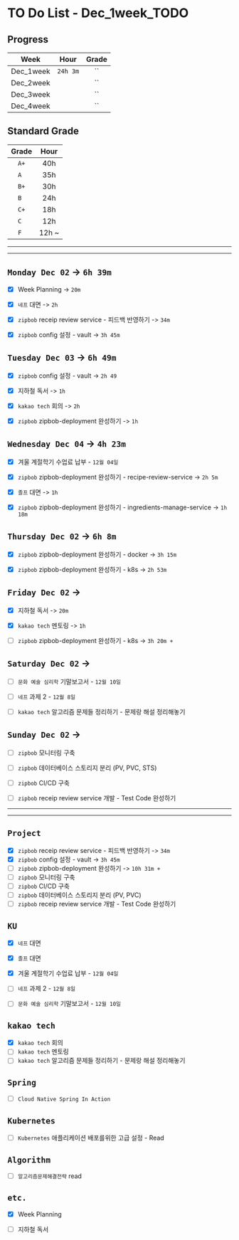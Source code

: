 # TO Do List - Dec_1week_TODO

## Progress
| Week | Hour | Grade |
|:---:|:---:|:---:|
|Dec_1week|`24h 3m`|``|
|Dec_2week||``|
|Dec_3week||``|
|Dec_4week||``|


## Standard Grade
| Grade | Hour |
|:---:|:---:|
|`A+`|40h|
|`A `|35h|
|`B+`|30h|
|`B `|24h|
|`C+`|18h|
|`C `|12h|
|`F `|12h ~|


---
---

## `Monday Dec 02` -> `6h 39m`
- [x] Week Planning -> `20m`
- [x] `네프` 대면 -> `2h`
- [x] `zipbob` receip review service - 피드백 반영하기 -> `34m`
- [x] `zipbob` config 설정 - vault -> `3h 45m`


## `Tuesday Dec 03` -> `6h 49m`
- [x] `zipbob` config 설정 - vault -> `2h 49`
- [x] 지하철 독서 -> `1h`
- [x] `kakao tech` 회의 -> `2h`
- [x] `zipbob` zipbob-deployment 완성하기 -> `1h`



## `Wednesday Dec 04` -> `4h 23m`
- [x] 겨울 계절학기 수업료 납부 - `12월 04일` 
- [x] `zipbob` zipbob-deployment 완성하기  - recipe-review-service -> `2h 5m`
- [x] `졸프` 대면 -> `1h`
- [x] `zipbob` zipbob-deployment 완성하기  - ingredients-manage-service -> `1h 18m`


## `Thursday Dec 02` -> `6h 8m`
- [x] `zipbob` zipbob-deployment 완성하기 - docker -> `3h 15m`
- [x] `zipbob` zipbob-deployment 완성하기 - k8s -> `2h 53m`


## `Friday Dec 02` -> 
- [x] 지하철 독서 -> `20m`
- [x] `kakao tech` 멘토링 -> `1h`
- [ ] `zipbob` zipbob-deployment 완성하기 - k8s -> `3h 20m + `

 
## `Saturday Dec 02` -> 
- [ ] `문화 예술 심리학` 기말보고서 - `12월 10일`
- [ ] `네프` 과제 2 - `12월 8일`
- [ ] `kakao tech` 알고리즘 문제들 정리하기 - 문제랑 해설 정리해놓기


## `Sunday Dec 02` -> 
- [ ] `zipbob` 모니터링 구축
- [ ] `zipbob` 데이터베이스 스토리지 분리 (PV, PVC, STS)
- [ ] `zipbob` CI/CD 구축
- [ ] `zipbob` receip review service 개발 - Test Code 완성하기


---
---
## `Project`
- [x] `zipbob` receip review service - 피드백 반영하기 -> `34m`
- [x] `zipbob` config 설정 - vault -> `3h 45m`
- [ ] `zipbob` zipbob-deployment 완성하기 -> `10h 31m + `
- [ ] `zipbob` 모니터링 구축
- [ ] `zipbob` CI/CD 구축
- [ ] `zipbob` 데이터베이스 스토리지 분리 (PV, PVC)
- [ ] `zipbob` receip review service 개발 - Test Code 완성하기

## `KU`
- [x] `네프` 대면
- [x] `졸프` 대면
- [x] 겨울 계절학기 수업료 납부 - `12월 04일` 
- [ ] `네프` 과제 2 - `12월 8일`
- [ ] `문화 예술 심리학` 기말보고서 - `12월 10일`


## `kakao tech`
- [x] `kakao tech` 회의
- [ ] `kakao tech` 멘토링
- [ ] `kakao tech` 알고리즘 문제들 정리하기 - 문제랑 해설 정리해놓기

## `Spring`
- [ ] `Cloud Native Spring In Action`

## `Kubernetes`
- [ ] `Kubernetes` 애플리케이션 배포를위한 고급 설정 - Read


## `Algorithm`
- [ ] `알고리즘문제해결전략` read


## `etc.`
- [x] Week Planning
- [ ] 지하철 독서



<br><br>

<!-- > `개인공부` : `6h 30m` -> `25h 36m` -> `22h 19m` -> -->

<br><br>

<!-- 
## `Java`
## `OPIc`
## `토익` 
-->






